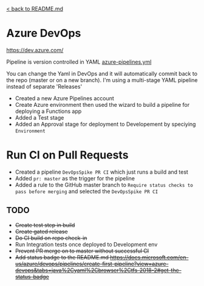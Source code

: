 [&lt; back to README.md](../README.md)

# Azure DevOps

https://dev.azure.com/

Pipeline is version controlled in YAML [azure-pipelines.yml](../azure-pipelines.yml)

You can change the Yaml in DevOps and it will automatically commit back to the repo (master or on a new branch).
I'm using a multi-stage YAML pipeline instead of separate 'Releases'

- Created a new Azure Pipelines account
- Create Azure environment then used the wizard to build a pipeline for deploying a Functions app
- Added a Test stage
- Added an Approval stage for deployment to Developement by speciying `Environment`

# Run CI on Pull Requests
- Created a pipeline `DevOpsSpike PR CI` which just runs a build and test
- Added `pr: master` as the trigger for the pipeline
- Added a rule to the GitHub master branch to `Require status checks to pass before merging` and selected the `DevOpsSpike PR CI`


## TODO
- ~~Create test step in build~~
- ~~Create gated release~~
- ~~Do CI build on repo check-in~~
- Run Integration tests once deployed to Development env
- ~~Prevent PR merge on to master without successful CI~~
- ~~Add status badge to the README.md https://docs.microsoft.com/en-us/azure/devops/pipelines/create-first-pipeline?view=azure-devops&tabs=java%2Cyaml%2Cbrowser%2Ctfs-2018-2#get-the-status-badge~~





